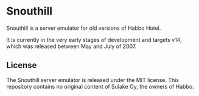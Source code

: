 # Snouthill

Snouthill is a server emulator for old versions of Habbo Hotel. 

It is currently in the very early stages of development and targets v14,
which was released between May and July of 2007.

## License

The Snouthill server emulator is released under the MIT license. This
repository contains no original content of Sulake Oy, the owners of Habbo.
